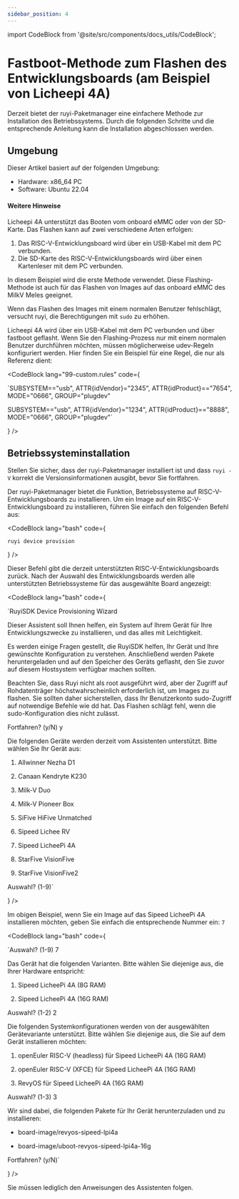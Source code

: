 ```yaml
---
sidebar_position: 4
---
```


import CodeBlock from '@site/src/components/docs_utils/CodeBlock';

# Fastboot-Methode zum Flashen des Entwicklungsboards (am Beispiel von Licheepi 4A)

Derzeit bietet der ruyi-Paketmanager eine einfachere Methode zur Installation des Betriebssystems. Durch die folgenden Schritte und die entsprechende Anleitung kann die Installation abgeschlossen werden.

## Umgebung

Dieser Artikel basiert auf der folgenden Umgebung:
- Hardware: x86_64 PC
- Software: Ubuntu 22.04

#### Weitere Hinweise

Licheepi 4A unterstützt das Booten vom onboard eMMC oder von der SD-Karte. Das Flashen kann auf zwei verschiedene Arten erfolgen:

1. Das RISC-V-Entwicklungsboard wird über ein USB-Kabel mit dem PC verbunden.
2. Die SD-Karte des RISC-V-Entwicklungsboards wird über einen Kartenleser mit dem PC verbunden.

In diesem Beispiel wird die erste Methode verwendet. Diese Flashing-Methode ist auch für das Flashen von Images auf das onboard eMMC des MilkV Meles geeignet.

Wenn das Flashen des Images mit einem normalen Benutzer fehlschlägt, versucht ruyi, die Berechtigungen mit ``sudo`` zu erhöhen.

Licheepi 4A wird über ein USB-Kabel mit dem PC verbunden und über fastboot geflasht. Wenn Sie den Flashing-Prozess nur mit einem normalen Benutzer durchführen möchten, müssen möglicherweise udev-Regeln konfiguriert werden. Hier finden Sie ein Beispiel für eine Regel, die nur als Referenz dient:

<CodeBlock lang="99-custom.rules" code={

`SUBSYSTEM=="usb", ATTR{idVendor}="2345", ATTR{idProduct}=="7654", MODE="0666", GROUP="plugdev"

SUBSYSTEM=="usb", ATTR{idVendor}="1234", ATTR{idProduct}=="8888", MODE="0666", GROUP="plugdev"`

} />

## Betriebssysteminstallation

Stellen Sie sicher, dass der ruyi-Paketmanager installiert ist und dass `ruyi -V` korrekt die Versionsinformationen ausgibt, bevor Sie fortfahren.

Der ruyi-Paketmanager bietet die Funktion, Betriebssysteme auf RISC-V-Entwicklungsboards zu installieren. Um ein Image auf ein RISC-V-Entwicklungsboard zu installieren, führen Sie einfach den folgenden Befehl aus:

<CodeBlock lang="bash" code={

`ruyi device provision`

} />

Dieser Befehl gibt die derzeit unterstützten RISC-V-Entwicklungsboards zurück. Nach der Auswahl des Entwicklungsboards werden alle unterstützten Betriebssysteme für das ausgewählte Board angezeigt:

<CodeBlock lang="bash" code={

`RuyiSDK Device Provisioning Wizard



Dieser Assistent soll Ihnen helfen, ein System auf Ihrem Gerät für Ihre Entwicklungszwecke zu installieren, und das alles mit Leichtigkeit.



Es werden einige Fragen gestellt, die RuyiSDK helfen, Ihr Gerät und Ihre gewünschte Konfiguration zu verstehen. Anschließend werden Pakete heruntergeladen und auf den Speicher des Geräts geflasht, den Sie zuvor auf diesem Hostsystem verfügbar machen sollten.



Beachten Sie, dass Ruyi nicht als root ausgeführt wird, aber der Zugriff auf Rohdatenträger höchstwahrscheinlich erforderlich ist, um Images zu flashen. Sie sollten daher sicherstellen, dass Ihr Benutzerkonto sudo-Zugriff auf notwendige Befehle wie dd hat. Das Flashen schlägt fehl, wenn die sudo-Konfiguration dies nicht zulässt.



Fortfahren? (y/N) y



Die folgenden Geräte werden derzeit vom Assistenten unterstützt. Bitte wählen Sie Ihr Gerät aus:



1. Allwinner Nezha D1

2. Canaan Kendryte K230

3. Milk-V Duo

4. Milk-V Pioneer Box

5. SiFive HiFive Unmatched

6. Sipeed Lichee RV

7. Sipeed LicheePi 4A

8. StarFive VisionFive

9. StarFive VisionFive2



Auswahl? (1-9)`

} />

Im obigen Beispiel, wenn Sie ein Image auf das Sipeed LicheePi 4A installieren möchten, geben Sie einfach die entsprechende Nummer ein: `7`


<CodeBlock lang="bash" code={


`Auswahl? (1-9) 7





Das Gerät hat die folgenden Varianten. Bitte wählen Sie diejenige aus, die Ihrer Hardware entspricht:





  1. Sipeed LicheePi 4A (8G RAM)


  2. Sipeed LicheePi 4A (16G RAM)





Auswahl? (1-2) 2





Die folgenden Systemkonfigurationen werden von der ausgewählten Gerätevariante unterstützt. Bitte wählen Sie diejenige aus, die Sie auf dem Gerät installieren möchten:





  1. openEuler RISC-V (headless) für Sipeed LicheePi 4A (16G RAM)


  2. openEuler RISC-V (XFCE) für Sipeed LicheePi 4A (16G RAM)


  3. RevyOS für Sipeed LicheePi 4A (16G RAM)





Auswahl? (1-3) 3





Wir sind dabei, die folgenden Pakete für Ihr Gerät herunterzuladen und zu installieren:





 * board-image/revyos-sipeed-lpi4a


 * board-image/uboot-revyos-sipeed-lpi4a-16g





Fortfahren? (y/N)`


} />

Sie müssen lediglich den Anweisungen des Assistenten folgen.
